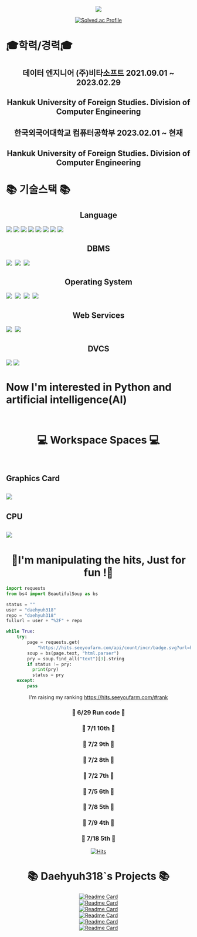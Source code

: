 <div align=center>
<img src="https://capsule-render.vercel.app/api?type=shark&color=638fda&height=300&section=header&text=Daehyuh318&fontSize=70&&fontColor=ffffff" />
  
  [![Solved.ac Profile](http://mazassumnida.wtf/api/v2/generate_badge?boj=daehyuh)](https://solved.ac/daehyuh/)
</div>

  <h1> 🎓학력/경력🎓 </h1>
  <div align=center>
  <h2> 데이터 엔지니어 (주)비타소프트 2021.09.01 ~ 2023.02.29 </h2>
  <h2> Hankuk University of Foreign Studies. Division of Computer Engineering</h2>
  <h2> 한국외국어대학교 컴퓨터공학부 2023.02.01 ~ 현재</h2>
  <h2> Hankuk University of Foreign Studies. Division of Computer Engineering</h2>
</div>


<h1>📚 기술스택 📚</h1>
  <h2 align=center> Language </h2>
  <div display = flex>
  <img src="https://img.shields.io/badge/Java-ED8B00?style=for-the-badge&logo=java&logoColor=white">
  <img src="https://img.shields.io/badge/python-3776AB?style=for-the-badge&logo=python&logoColor=white">
  <img src="https://img.shields.io/badge/html5-E34F26?style=for-the-badge&logo=html5&logoColor=white">
  <img src="https://img.shields.io/badge/javascript-F7DF1E?style=for-the-badge&logo=javascript&logoColor=black">
  <img src="https://img.shields.io/badge/css-1572B6?style=for-the-badge&logo=css3&logoColor=white">
  <img src="https://img.shields.io/badge/jquery-0769AD?style=for-the-badge&logo=jquery&logoColor=white">
  <img src="https://img.shields.io/badge/bootstrap-7952B3?style=for-the-badge&logo=bootstrap&logoColor=white">
  <img src="https://img.shields.io/badge/autohotkey-334455?style=for-the-badge&logo=autohotkey&logoColor=white">
  </div>
  <h2 align=center> DBMS </h2>
  <div display = flex>
  <img src="https://img.shields.io/badge/oracle-F80000?style=for-the-badge&logo=oracle&logoColor=white">&nbsp
  <img src="https://img.shields.io/badge/mysql-4479A1?style=for-the-badge&logo=mysql&logoColor=white">&nbsp
  <img src="https://img.shields.io/badge/mariaDB-003545?style=for-the-badge&logo=mariaDB&logoColor=white">&nbsp
  </div>
  
  <h2 align=center> Operating System </h2>
  <div display = flex>
  <img src="https://img.shields.io/badge/Windows-0078D6?style=for-the-badge&logo=Windows&logoColor=white">&nbsp
  <img src="https://img.shields.io/badge/linux-FCC624?style=for-the-badge&logo=linux&logoColor=black">&nbsp
  <img src="https://img.shields.io/badge/Ubuntu-E95420?style=for-the-badge&logo=ubuntu&logoColor=black">&nbsp
  <img src="https://img.shields.io/badge/CentOS-262577?style=for-the-badge&logo=CentOS&logoColor=black">&nbsp
  </div>
  
  <h2 align=center>Web Services</h2>
  <div display = flex>
  <img src="https://img.shields.io/badge/amazonaws-232F3E?style=for-the-badge&logo=amazonaws&logoColor=white">&nbsp
  <img src="https://img.shields.io/badge/apache tomcat-F8DC75?style=for-the-badge&logo=apachetomcat&logoColor=white">&nbsp
  </div>
  
  <h2 align=center>DVCS</h2>
  <div display = flex>
  <img src="https://img.shields.io/badge/git-F05032?style=for-the-badge&logo=git&logoColor=white">  
  <img src="https://img.shields.io/badge/github-181717?style=for-the-badge&logo=github&logoColor=white">
  </div>
  
  <h1> Now I'm interested in Python and artificial intelligence(AI)<br><br></h1>
  
  <h1 align=center>💻 Workspace Spaces 💻<br><br> </h1>
  <h2>Graphics Card<br><br>
  <img src="https://img.shields.io/badge/NVIDIA-RTX3080ti-76B900?style=for-the-badge&logo=RTX-3080ti&logoColor=white">&nbsp
  </h2>
  <h2>CPU<br><br>
  <img src="https://img.shields.io/badge/Intel-Core_i7_12th-0071C5?style=for-the-badge&logo=Core_i7_12th&logoColor=white">&nbsp
  </h2>
  </h1>


<h1 align=center>
🤪I'm manipulating the hits, Just for fun !🤪<br>
</h1>

```python
import requests
from bs4 import BeautifulSoup as bs

status = ""
user = "daehyuh318"
repo = "daehyuh318"
fullurl = user + "%2F" + repo

while True:
    try:
        page = requests.get(
            "https://hits.seeyoufarm.com/api/count/incr/badge.svg?url=https%3A%2F%2Fgithub.com%2F" + fullurl)
        soup = bs(page.text, "html.parser")
        pry = soup.find_all("text")[3].string
        if status != pry:
          print(pry)
          status = pry
    except:
        pass
```

<div align=center>

I'm raising my ranking https://hits.seeyoufarm.com/#rank   

### 🏃 6/29 Run code 🏃   
### 👑 7/1 10th 👑     
### 👑 7/2 9th 👑   
### 👑 7/2 8th 👑   
### 👑 7/2 7th 👑   
### 👑 7/5 6th 👑   
### 👑 7/8 5th 👑 
### 👑 7/9 4th 👑 
### 👑 7/18 5th 👑 
[![Hits](https://hits.seeyoufarm.com/api/count/incr/badge.svg?url=https%3A%2F%2Fgithub.com%2Fdaehyuh318%2Fdaehyuh318&count_bg=%23638FDA&title_bg=%23555555&icon=ghostery.svg&icon_color=%23E7E7E7&title=Github+%28%EC%98%A4%EB%8A%98+%EB%B0%A9%EB%AC%B8%EC%9E%90+%2F+%EC%A0%84%EC%B2%B4+%EB%B0%A9%EB%AC%B8%EC%9E%90%29&edge_flat=false)](https://hits.seeyoufarm.com)
</div>


<h1 align=center>📚 Daehyuh318`s Projects 📚</h1>

<div align=center>

[![Readme Card](https://github-readme-stats.vercel.app/api/pin/?username=daehyuh318&repo=PatrascheProject)](https://github.com/daehyuh318/PatrascheProject)   
[![Readme Card](https://github-readme-stats.vercel.app/api/pin/?username=daehyuh318&repo=ZedProject)](https://github.com/daehyuh318/ZedProject)   
[![Readme Card](https://github-readme-stats.vercel.app/api/pin/?username=daehyuh318&repo=LidarProject)](https://github.com/daehyuh318/LidarProject)   
[![Readme Card](https://github-readme-stats.vercel.app/api/pin/?username=daehyuh318&repo=TrafficLightProject)](https://github.com/daehyuh318/TrafficLightProject)      
[![Readme Card](https://github-readme-stats.vercel.app/api/pin/?username=daehyuh318&repo=University-API)](https://github.com/daehyuh318/University-API)   
[![Readme Card](https://github-readme-stats.vercel.app/api/pin/?username=daehyuh318&repo=Self-Check-Macro)](https://github.com/daehyuh318/Self-Check-Macro)   
</div>



